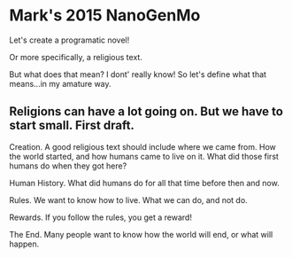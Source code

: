 # Mark's 2015 NanoGenMo
Let's create a programatic novel!

Or more specifically, a religious text.

But what does that mean?  I dont' really know!  So let's define what that means...in my amature way.


Religions can have a lot going on.  But we have to start small.  First draft.
--------------

Creation.  A good religious text should include where we came from.  How the world started, and how humans came to live on it.  What did those first humans do when they got here?

Human History.  What did humans do for all that time before then and now.

Rules. We want to know how to live.  What we can do, and not do.

Rewards.  If you follow the rules, you get a reward!

The End.  Many people want to know how the world will end, or what will happen.